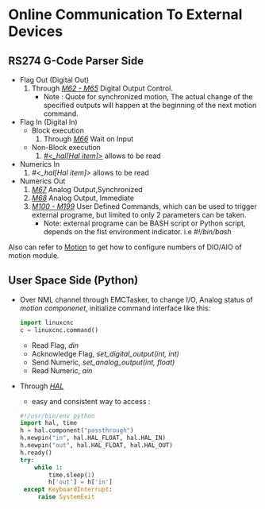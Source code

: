 # Online Communication To External Devices

## RS274 G-Code Parser Side

- Flag Out (Digital Out)
  1. Through [*M62 - M65*](http://linuxcnc.org/docs/2.8/html/gcode/m-code.html#mcode:m62-m65) Digital Output Control. 
     - Note : Quote for synchronized motion, The actual change of the specified outputs will happen at the beginning of the next motion command.
- Flag In (Digital In)
  - Block execution
    1. Through [*M66*](http://linuxcnc.org/docs/2.8/html/gcode/m-code.html#mcode:m66) Wait on Input
  - Non-Block execution
    1. [*#<_hal[Hal item]>*](http://linuxcnc.org/docs/2.8/html/gcode/overview.html#gcode:ini-hal-params) allows to be read
- Numerics In
  1. *#<_hal[Hal item]>* allows to be read
- Numerics Out
  1. [*M67*](http://linuxcnc.org/docs/2.8/html/gcode/m-code.html#mcode:m67) Analog Output,Synchronized
  2. [*M68*](http://linuxcnc.org/docs/2.8/html/gcode/m-code.html#mcode:m68) Analog Output, Immediate
  3. [*M100 - M199*](http://linuxcnc.org/docs/2.8/html/gcode/m-code.html#mcode:m100-m199) User Defined Commands, which can be used to trigger external programe, but limited to only 2 parameters can be taken.
     - Note: external programe can be BASH script or Python script, depends on the fist environment indicator. i.e *#!/bin/bash*

Also can refer to [Motion](http://linuxcnc.org/docs/2.8/html/config/core-components.html#_options) to get how to configure numbers of DIO/AIO of motion module.

## User Space Side (Python)

- Over NML channel through EMCTasker, to change I/O, Analog status of *motion componenet*, initialize command interface like this:

   ```python
   import linuxcnc
   c = linuxcnc.command()
   ```

   - Read Flag, *din*
   - Acknowledge Flag, *set_digital_output(int, int)*
   - Send Numeric, *set_analog_output(int, float)*
   - Read Numeric, *ain*

- Through [*HAL*](http://linuxcnc.org/docs/2.8/html/hal/halmodule.html)
   - easy and consistent way to access : 
   ```python
   #!/usr/bin/env python
   import hal, time
   h = hal.component("passthrough")
   h.newpin("in", hal.HAL_FLOAT, hal.HAL_IN)
   h.newpin("out", hal.HAL_FLOAT, hal.HAL_OUT)
   h.ready()
   try:
       while 1:
           time.sleep(1)
           h['out'] = h['in']
    except KeyboardInterrupt:
        raise SystemExit
   ```
